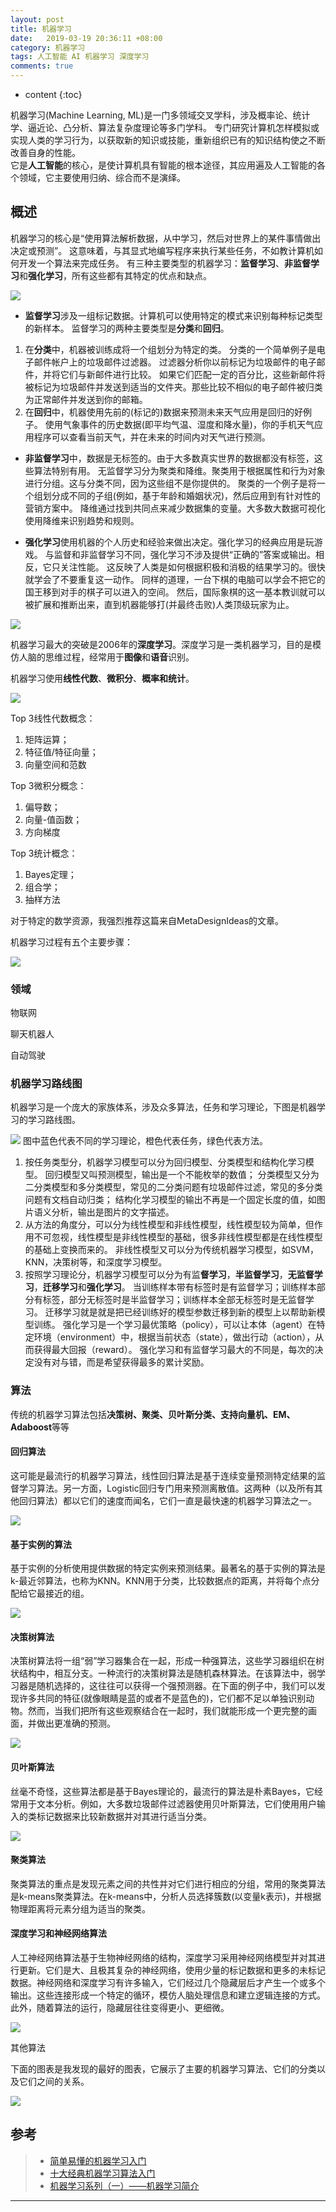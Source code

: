```yaml
---
layout: post
title: 机器学习 
date:   2019-03-19 20:36:11 +08:00
category: 机器学习
tags: 人工智能 AI 机器学习 深度学习
comments: true
---
```


* content
{:toc}

机器学习(Machine Learning, ML)是一门多领域交叉学科，涉及概率论、统计学、逼近论、凸分析、算法复杂度理论等多门学科。
专门研究计算机怎样模拟或实现人类的学习行为，以获取新的知识或技能，重新组织已有的知识结构使之不断改善自身的性能。<br/>
它是**人工智能**的核心，是使计算机具有智能的根本途径，其应用遍及人工智能的各个领域，它主要使用归纳、综合而不是演绎。















## 概述

机器学习的核心是“使用算法解析数据，从中学习，然后对世界上的某件事情做出决定或预测”。
这意味着，与其显式地编写程序来执行某些任务，不如教计算机如何开发一个算法来完成任务。
有三种主要类型的机器学习：**监督学习**、**非监督学习**和**强化学习**，所有这些都有其特定的优点和缺点。

![](/assets/images4post/machine-201903192252.png)

* **监督学习**涉及一组标记数据。计算机可以使用特定的模式来识别每种标记类型的新样本。
监督学习的两种主要类型是**分类**和**回归**。
1. 在**分类**中，机器被训练成将一个组划分为特定的类。
分类的一个简单例子是电子邮件帐户上的垃圾邮件过滤器。
过滤器分析你以前标记为垃圾邮件的电子邮件，并将它们与新邮件进行比较。
如果它们匹配一定的百分比，这些新邮件将被标记为垃圾邮件并发送到适当的文件夹。那些比较不相似的电子邮件被归类为正常邮件并发送到你的邮箱。
2. 在**回归**中，机器使用先前的(标记的)数据来预测未来天气应用是回归的好例子。
使用气象事件的历史数据(即平均气温、湿度和降水量)，你的手机天气应用程序可以查看当前天气，并在未来的时间内对天气进行预测。

* **非监督学习**中，数据是无标签的。由于大多数真实世界的数据都没有标签，这些算法特别有用。
无监督学习分为聚类和降维。聚类用于根据属性和行为对象进行分组。这与分类不同，因为这些组不是你提供的。
聚类的一个例子是将一个组划分成不同的子组(例如，基于年龄和婚姻状况)，然后应用到有针对性的营销方案中。
降维通过找到共同点来减少数据集的变量。大多数大数据可视化使用降维来识别趋势和规则。

* **强化学习**使用机器的个人历史和经验来做出决定。强化学习的经典应用是玩游戏。
与监督和非监督学习不同，强化学习不涉及提供“正确的”答案或输出。相反，它只关注性能。
这反映了人类是如何根据积极和消极的结果学习的。很快就学会了不要重复这一动作。
同样的道理，一台下棋的电脑可以学会不把它的国王移到对手的棋子可以进入的空间。
然后，国际象棋的这一基本教训就可以被扩展和推断出来，直到机器能够打(并最终击败)人类顶级玩家为止。

![](/assets/images4post/machine-201903192253.png)

机器学习最大的突破是2006年的**深度学习**。深度学习是一类机器学习，目的是模仿人脑的思维过程，经常用于**图像**和**语音**识别。

机器学习使用**线性代数**、**微积分**、**概率和统计**。

![](/assets/images4post/machine-201903192313.png)

Top 3线性代数概念：
1. 矩阵运算；
2. 特征值/特征向量；
3. 向量空间和范数

Top 3微积分概念：
1. 偏导数；
2. 向量-值函数；
3. 方向梯度

Top 3统计概念：
1. Bayes定理；
2. 组合学；
3. 抽样方法

对于特定的数学资源，我强烈推荐这篇来自MetaDesignIdeas的文章。

机器学习过程有五个主要步骤：

![](/assets/images4post/machine-201903192322.png)

### 领域

物联网

聊天机器人

自动驾驶

### 机器学习路线图
机器学习是一个庞大的家族体系，涉及众多算法，任务和学习理论，下图是机器学习的学习路线图。 

![](/assets/images4post/machine-201903192358.png)
图中蓝色代表不同的学习理论，橙色代表任务，绿色代表方法。 
1. 按任务类型分，机器学习模型可以分为回归模型、分类模型和结构化学习模型。
回归模型又叫预测模型，输出是一个不能枚举的数值；
分类模型又分为二分类模型和多分类模型，常见的二分类问题有垃圾邮件过滤，常见的多分类问题有文档自动归类；
结构化学习模型的输出不再是一个固定长度的值，如图片语义分析，输出是图片的文字描述。 
2. 从方法的角度分，可以分为线性模型和非线性模型，线性模型较为简单，但作用不可忽视，线性模型是非线性模型的基础，很多非线性模型都是在线性模型的基础上变换而来的。
非线性模型又可以分为传统机器学习模型，如SVM，KNN，决策树等，和深度学习模型。 
3. 按照学习理论分，机器学习模型可以分为有监**督学习**，**半监督学习**，**无监督学习**，**迁移学习**和**强化学习**。
当训练样本带有标签时是有监督学习；训练样本部分有标签，部分无标签时是半监督学习；训练样本全部无标签时是无监督学习。
迁移学习就是就是把已经训练好的模型参数迁移到新的模型上以帮助新模型训练。
强化学习是一个学习最优策略（policy），可以让本体（agent）在特定环境（environment）中，根据当前状态（state），做出行动（action），从而获得最大回报（reward）。
强化学习和有监督学习最大的不同是，每次的决定没有对与错，而是希望获得最多的累计奖励。

### 算法

传统的机器学习算法包括**决策树、聚类、贝叶斯分类、支持向量机、EM、Adaboost**等等

#### 回归算法

这可能是最流行的机器学习算法，线性回归算法是基于连续变量预测特定结果的监督学习算法。另一方面，Logistic回归专门用来预测离散值。这两种（以及所有其他回归算法）都以它们的速度而闻名，它们一直是最快速的机器学习算法之一。

![](/assets/images4post/machine-201903192330.png)


#### 基于实例的算法



基于实例的分析使用提供数据的特定实例来预测结果。最著名的基于实例的算法是k-最近邻算法，也称为KNN。KNN用于分类，比较数据点的距离，并将每个点分配给它最接近的组。

![](/assets/images4post/machine-201903192331.png)

#### 决策树算法



决策树算法将一组“弱”学习器集合在一起，形成一种强算法，这些学习器组织在树状结构中，相互分支。一种流行的决策树算法是随机森林算法。在该算法中，弱学习器是随机选择的，这往往可以获得一个强预测器。在下面的例子中，我们可以发现许多共同的特征(就像眼睛是蓝的或者不是蓝色的)，它们都不足以单独识别动物。然而，当我们把所有这些观察结合在一起时，我们就能形成一个更完整的画面，并做出更准确的预测。

![](/assets/images4post/machine-201903192332.png)
#### 贝叶斯算法

 

丝毫不奇怪，这些算法都是基于Bayes理论的，最流行的算法是朴素Bayes，它经常用于文本分析。例如，大多数垃圾邮件过滤器使用贝叶斯算法，它们使用用户输入的类标记数据来比较新数据并对其进行适当分类。



![](/assets/images4post/machine-201903192333.png)



#### 聚类算法


聚类算法的重点是发现元素之间的共性并对它们进行相应的分组，常用的聚类算法是k-means聚类算法。在k-means中，分析人员选择簇数(以变量k表示)，并根据物理距离将元素分组为适当的聚类。



#### 深度学习和神经网络算法



人工神经网络算法基于生物神经网络的结构，深度学习采用神经网络模型并对其进行更新。它们是大、且极其复杂的神经网络，使用少量的标记数据和更多的未标记数据。神经网络和深度学习有许多输入，它们经过几个隐藏层后才产生一个或多个输出。这些连接形成一个特定的循环，模仿人脑处理信息和建立逻辑连接的方式。此外，随着算法的运行，隐藏层往往变得更小、更细微。

![](/assets/images4post/machine-201903192334.png)



其他算法


下面的图表是我发现的最好的图表，它展示了主要的机器学习算法、它们的分类以及它们之间的关系。

![](/assets/images4post/machine-201903192335.png)


## 参考

> * [简单易懂的机器学习入门](https://blog.csdn.net/qq_28168421/article/details/81351321)
> * [十大经典机器学习算法入门](https://blog.csdn.net/jrunw/article/details/79205322)
> * [机器学习系列（一）——机器学习简介](https://blog.csdn.net/hohaizx/article/details/80584307)
----



